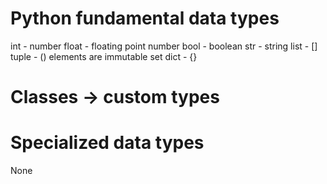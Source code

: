 # Python fundamental data types
int - number
float - floating point number
bool - boolean
str - string
list - []
tuple - () elements are immutable
set
dict - {}

# Classes -> custom types

# Specialized data types

None

